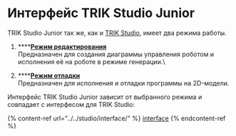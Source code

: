# Интерфейс TRIK Studio Junior

TRIK Studio Junior так же, как и [TRIK Studio](../../studio/interface/), имеет два режима работы.

1. ****[**Режим редактирования**](../../studio/interface/#mode-edit)\
   Предназначен для создания диаграммы управления роботом и исполнения её на роботе в режиме генерации.\

2. ****[**Режим отладки**](../../studio/interface/#mode-debug)\
   Предназначен для исполнения и отладки программы на 2D-модели.

Интерфейс TRIK Studio Junior зависит от выбранного режима и совпадает с интерфесом для TRIK Studio:

{% content-ref url="../../studio/interface/" %}
[interface](../../studio/interface/)
{% endcontent-ref %}

